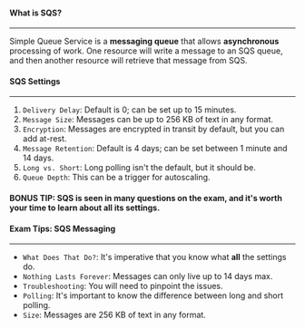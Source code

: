 #### What is SQS?

___
Simple Queue Service is a **messaging queue** that allows **asynchronous** processing of work. One resource will write a
message to an SQS queue, and then another resource will retrieve that message from SQS.

#### SQS Settings

___

1. `Delivery Delay`: Default is 0; can be set up to 15 minutes.
2. `Message Size`: Messages can be up to 256 KB of text in any format.
3. `Encryption`: Messages are encrypted in transit by default, but you can add at-rest.
4. `Message Retention`: Default is 4 days; can be set between 1 minute and 14 days.
5. `Long vs. Short`: Long polling isn't the default, but it should be.
6. `Queue Depth`: This can be a trigger for autoscaling.

#### BONUS TIP: SQS is seen in many questions on the exam, and it's worth your time to learn about all its settings.

#### Exam Tips: SQS Messaging

___

* `What Does That Do?`: It's imperative that you know what **all** the settings do.
* `Nothing Lasts Forever`: Messages can only live up to 14 days max.
* `Troubleshooting`: You will need to pinpoint the issues.
* `Polling`: It's important to know the difference between long and short polling.
* `Size`: Messages are 256 KB of text in any format.